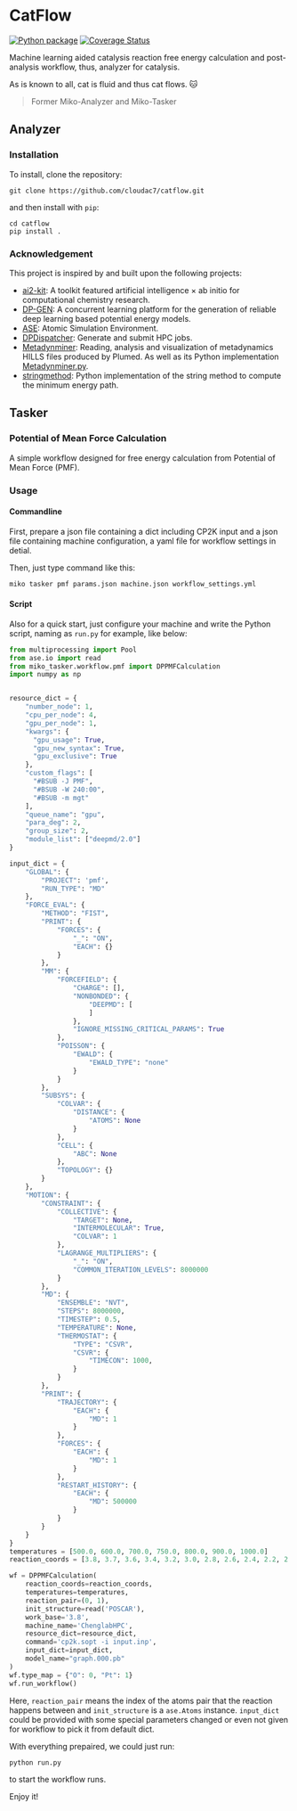 # CatFlow

[![Python package](https://github.com/Cloudac7/CatFlow/actions/workflows/ci.yml/badge.svg)](https://github.com/Cloudac7/CatFlow/actions/workflows/ci.yml)
[![Coverage Status](https://coveralls.io/repos/github/Cloudac7/CatFlow/badge.svg?branch=master)](https://coveralls.io/github/Cloudac7/CatFlow?branch=master)


Machine learning aided catalysis reaction free energy calculation and post-analysis workflow, thus, analyzer for catalysis.

As is known to all, cat is fluid and thus cat flows. 🐱

> Former Miko-Analyzer and Miko-Tasker

## Analyzer

### Installation

To install, clone the repository:

```
git clone https://github.com/cloudac7/catflow.git
```

and then install with `pip`:

```
cd catflow
pip install .
```

### Acknowledgement
This project is inspired by and built upon the following projects:
- [ai2-kit](https://github.com/chenggroup/ai2-kit): A toolkit featured artificial intelligence × ab initio for computational chemistry research.
- [DP-GEN](https://github.com/deepmodeling/dpgen): A concurrent learning platform for the generation of reliable deep learning based potential energy models.
- [ASE](https://wiki.fysik.dtu.dk/ase/): Atomic Simulation Environment.
- [DPDispatcher](https://github.com/deepmodeling/dpdispatcher): Generate and submit HPC jobs.
- [Metadynminer](https://github.com/spiwokv/metadynminer): Reading, analysis and visualization of metadynamics HILLS files produced by Plumed. As well as its Python implementation [Metadynminer.py](https://github.com/Jan8be/metadynminer.py).
- [stringmethod](https://github.com/apallath/stringmethod): Python implementation of the string method to compute the minimum energy path.

## Tasker

### Potential of Mean Force Calculation

A simple workflow designed for free energy calculation from Potential of Mean Force (PMF).

### Usage

#### Commandline

First, prepare a json file containing a dict including CP2K input and a json file containing machine configuration, a yaml file for workflow settings in detial.

Then, just type command like this:

```bash
miko tasker pmf params.json machine.json workflow_settings.yml
```

#### Script

Also for a quick start, just configure your machine and write the Python script, naming as `run.py` for example, like below:

```python
from multiprocessing import Pool
from ase.io import read
from miko_tasker.workflow.pmf import DPPMFCalculation
import numpy as np


resource_dict = {
    "number_node": 1,
    "cpu_per_node": 4,
    "gpu_per_node": 1,
    "kwargs": {
      "gpu_usage": True,
      "gpu_new_syntax": True,
      "gpu_exclusive": True
    },
    "custom_flags": [
      "#BSUB -J PMF",
      "#BSUB -W 240:00",
      "#BSUB -m mgt"
    ],
    "queue_name": "gpu",
    "para_deg": 2,
    "group_size": 2,
    "module_list": ["deepmd/2.0"]
}

input_dict = {
    "GLOBAL": {
        "PROJECT": 'pmf',
        "RUN_TYPE": "MD"
    },
    "FORCE_EVAL": {
        "METHOD": "FIST",
        "PRINT": {
            "FORCES": {
                "_": "ON",
                "EACH": {}
            }
        },
        "MM": {
            "FORCEFIELD": {
                "CHARGE": [],
                "NONBONDED": {
                    "DEEPMD": [
                    ]
                },
                "IGNORE_MISSING_CRITICAL_PARAMS": True
            },
            "POISSON": {
                "EWALD": {
                    "EWALD_TYPE": "none"
                }
            }
        },
        "SUBSYS": {
            "COLVAR": {
                "DISTANCE": {
                    "ATOMS": None
                }
            },
            "CELL": {
                "ABC": None
            },
            "TOPOLOGY": {}
        }
    },
    "MOTION": {
        "CONSTRAINT": {
            "COLLECTIVE": {
                "TARGET": None,
                "INTERMOLECULAR": True,
                "COLVAR": 1
            },
            "LAGRANGE_MULTIPLIERS": {
                "_": "ON",
                "COMMON_ITERATION_LEVELS": 8000000
            }
        },
        "MD": {
            "ENSEMBLE": "NVT",
            "STEPS": 8000000,
            "TIMESTEP": 0.5,
            "TEMPERATURE": None,
            "THERMOSTAT": {
                "TYPE": "CSVR",
                "CSVR": {
                    "TIMECON": 1000,
                }
            }
        },
        "PRINT": {
            "TRAJECTORY": {
                "EACH": {
                    "MD": 1
                }
            },
            "FORCES": {
                "EACH": {
                    "MD": 1
                }
            },
            "RESTART_HISTORY": {
                "EACH": {
                    "MD": 500000
                }
            }
        }
    }
}
temperatures = [500.0, 600.0, 700.0, 750.0, 800.0, 900.0, 1000.0]
reaction_coords = [3.8, 3.7, 3.6, 3.4, 3.2, 3.0, 2.8, 2.6, 2.4, 2.2, 2.0, 1.9, 1.8, 1.7, 1.6, 1.5, 1.4]

wf = DPPMFCalculation(
    reaction_coords=reaction_coords,
    temperatures=temperatures,
    reaction_pair=(0, 1),
    init_structure=read('POSCAR'),
    work_base='3.8',
    machine_name='ChenglabHPC',
    resource_dict=resource_dict,
    command='cp2k.sopt -i input.inp',
    input_dict=input_dict,
    model_name="graph.000.pb"
)
wf.type_map = {"O": 0, "Pt": 1}
wf.run_workflow()
```

Here, `reaction_pair` means the index of the atoms pair that the reaction happens between and `init_structure` is a `ase.Atoms` instance. `input_dict` could be provided with some special parameters changed or even not given for workflow to pick it from default dict.

With everything prepaired, we could just run:

```bash
python run.py
```
to start the workflow runs.

Enjoy it!
